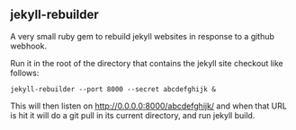 jekyll-rebuilder
----------------

A very small ruby gem to rebuild jekyll websites in response to a github webhook.

Run it in the root of the directory that contains the jekyll site checkout like follows:

    jekyll-rebuilder --port 8000 --secret abcdefghijk &

This will then listen on http://0.0.0.0:8000/abcdefghijk/ and when that URL is hit it will
do a git pull in its current directory, and run jekyll build.
